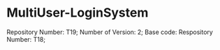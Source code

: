 # MultiUser-LoginSystem
Repository Number: T19; Number of Version: 2; Base code: Respository Number: T18;
